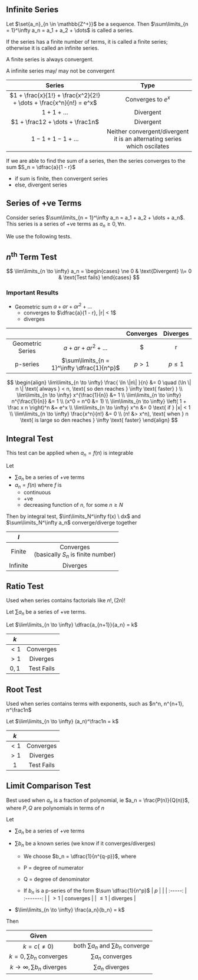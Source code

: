 ## Infinite Series

Let $\set{a_n}_{n \in \mathbb{Z^+}}$ be a sequence. Then $\sum\limits_{n = 1}^\infty a_n = a_1 + a_2 + \dots$ is called a series.

If the series has a finite number of terms, it is called a finite series; otherwise it is called an infinite series.

A finite series is always convergent.

A infinite series may/ may not be convergent

|                            Series                            |                             Type                             |
| :----------------------------------------------------------: | :----------------------------------------------------------: |
| $1 + \frac{x}{1!} + \frac{x^2}{2!} + \dots + \frac{x^n}{n!} = e^x$ |                      Converges to $e^x$                      |
|                       $1 + 1 + \dots$                        |                          Divergent                           |
|               $1 + \frac12 + \dots + \frac1n$                |                          Divergent                           |
|                   $1 - 1 + 1 - 1 +  \dots$                   | Neither convergent/divergent<br />it is an alternating series which oscilates |

If we are able to find the sum of a series, then the series converges to the sum $S_n = \dfrac{a}{1 - r}$

- if sum is finite, then convergent series
- else, divergent series

## Series of +ve Terms

Consider series $\sum\limits_{n = 1}^\infty a_n = a_1 + a_2 + \dots + a_n$. This series is a series of +ve terms as $a_n \ge 0, \forall n$.

We use the following tests.

## $n^\text{th}$ Term Test

$$
\lim\limits_{n \to \infty} a_n = 
\begin{cases}
\ne 0 & \text{Divergent} \\= 0 & \text{Test fails}
\end{cases}
$$

### Important Results

- Geometric sum $a + ar + ar^2 + \dots$
    - converges to $\dfrac{a}{1 - r}, |r| < 1$
    - diverges

|                  |                                             |                    Converges                     |    Diverges     |
| :--------------: | :-----------------------------------------: | :----------------------------------------------: | :-------------: |
| Geometric Series |           $a + ar + ar^2 + \dots$           | $|r| < 1$<br />converges to $\dfrac{a}{1-r}$ | $|r| \ge 1$ |
|     p-series     | $\sum\limits_{n = 1}^\infty \dfrac{1}{n^p}$ |                     $p > 1$                      |    $p \le 1$    |

$$
\begin{align}
\lim\limits_{n \to \infty} \frac{ \ln \|n\| }{n} &= 0 \quad (\ln \| n \| \text{ always } < n, \text{ so den reaches } \infty \text{ faster} ) \\
\lim\limits_{n \to \infty} x^{\frac{1}{n}} &= 1 \\
\lim\limits_{n \to \infty} n^{\frac{1}{n}} &= 1 \\
(x^0 = n^0 &= 1) \\
\lim\limits_{n \to \infty} \left( 1 + \frac x n \right)^n &= e^x \\
\lim\limits_{n \to \infty} x^n &= 0 \text{ if } |x| < 1 \\
\lim\limits_{n \to \infty} \frac{x^n}{n!} &= 0 \\
(n! &> x^n),  \text{ when } n \text{ is large so den reaches } \infty \text{ faster}
\end{align}
$$

## Integral Test

This test can be applied when $a_n = f(n)$ is integrable

Let

- $\sum a_n$ be a series of +ve terms
- $a_n = f(n)$ where $f$ is
    - continuous
    - +ve
    - decreasing function of $n$, for some $n \ge N$

Then by integral test, $\int\limits_N^\infty f(x) \ dx$ and $\sum\limits_N^\infty a_n$ converge/diverge together

|   $I$    |                                                   |
| :------: | :-----------------------------------------------: |
|  Finite  | Converges<br />(basically $S_n$ is finite number) |
| Infinite |                     Diverges                      |

## Ratio Test

Used when series contains factorials like $n!, (2n)!$

Let $\sum a_n$ be a series of +ve terms.

Let $\lim\limits_{n \to \infty} \dfrac{a_{n+1}}{a_n} = k$

|  $k$   |            |
| :----: | :--------: |
| $< 1$  | Converges  |
| $> 1$  |  Diverges  |
| $0, 1$ | Test Fails |

## Root Test

Used when series contains terms with exponents, such as $n^n, n^{n+1}, n^\frac1n$

Let $\lim\limits_{n \to \infty} (a_n)^\frac1n = k$

|  $k$  |            |
| :---: | :--------: |
| $< 1$ | Converges  |
| $> 1$ |  Diverges  |
|  $1$  | Test Fails |

## Limit Comparison Test

Best used when $a_n$ is a fraction of polynomial, ie $a_n = \frac{P(n)}{Q(n)}$, where $P, Q$ are polynomials in terms of $n$

Let

- $\sum a_n$ be a series of +ve terms

- $\sum b_n$ be a known series (we know if it converges/diverges)
    - We choose $b_n = \dfrac{1}{n^{q-p}}$, where

    - P = degree of numerator
    - Q = degree of denominator

    - If $b_n$ is a p-series of the form $\sum \dfrac{1}{n^p}$
    |   $p$   |           |
    | :-----: | :-------: |
    |  $> 1$  | converges |
    | $\le 1$ | diverges  |
- $\lim\limits_{n \to \infty} \frac{a_n}{b_n} = k$

Then

|               Given               |                                         |
| :-------------------------------: | :-------------------------------------: |
|          $k = c (\ne 0)$          | both $\sum a_n$ and $\sum b_n$ converge |
|    $k = 0, \sum b_n$ converges    |          $\sum a_n$ converges           |
| $k \to \infty, \sum b_n$ diverges |           $\sum a_n$ diverges           |
